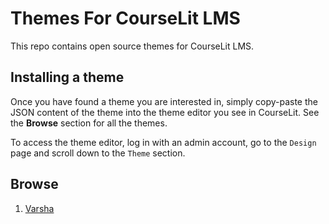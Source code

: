 # Themes For CourseLit LMS
This repo contains open source themes for CourseLit LMS.

## Installing a theme
Once you have found a theme you are interested in, simply copy-paste the JSON content of the theme into the theme editor you see in CourseLit. See the __Browse__ section for all the themes.

To access the theme editor, log in with an admin account, go to the `Design` page and scroll down to the `Theme` section.

## Browse

1. <a href="/varsha.json">Varsha</a>
